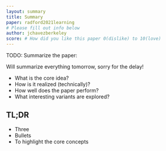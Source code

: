 ```yaml
---
layout: summary
title: Summary
paper: radford2021learning
# Please fill out info below
author: jchavezberkeley
score: # How did you like this paper 0(dislike) to 10(love)
---
```


TODO: Summarize the paper:

Will summarize everything tomorrow, sorry for the delay!

* What is the core idea?
* How is it realized (technically)?
* How well does the paper perform?
* What interesting variants are explored?

## TL;DR
* Three
* Bullets
* To highlight the core concepts
